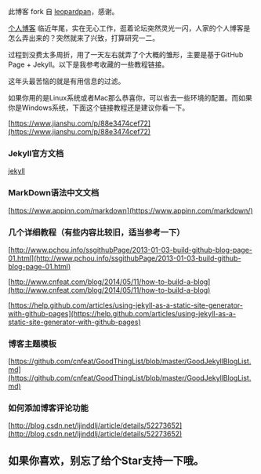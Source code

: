 此博客 fork 自 [leopardpan](https://github.com/leopardpan/leopardpan.github.io/ "leopardpan")，感谢。

[个人博客](https://lidaguang1989.github.io)
临近年尾，实在无心工作，逛着论坛突然灵光一闪，人家的个人博客是怎么弄出来的？突然就来了兴致，打算研究一二。

过程到没费太多周折，用了一天左右就弄了个大概的雏形，主要是基于GitHub Page + Jekyll。以下是我参考收藏的一些教程链接。

这年头最苦恼的就是有用信息的过滤。

如果你用的是Linux系统或者Mac那么恭喜你，可以省去一些环境的配置。而如果你是Windows系统，下面这个链接教程还是建议你看一下。

[https://www.jianshu.com/p/88e3474cef72](https://www.jianshu.com/p/88e3474cef72)

### Jekyll官方文档

[jekyll](https://www.jekyll.com.cn/)

### MarkDown语法中文文档
[https://www.appinn.com/markdown](https://www.appinn.com/markdown/)

### 几个详细教程（有些内容比较旧，适当参考一下）

[http://www.pchou.info/ssgithubPage/2013-01-03-build-github-blog-page-01.html](http://www.pchou.info/ssgithubPage/2013-01-03-build-github-blog-page-01.html)

[http://www.cnfeat.com/blog/2014/05/11/how-to-build-a-blog](http://www.cnfeat.com/blog/2014/05/11/how-to-build-a-blog)

[https://help.github.com/articles/using-jekyll-as-a-static-site-generator-with-github-pages](https://help.github.com/articles/using-jekyll-as-a-static-site-generator-with-github-pages)

### 博客主题模板

[https://github.com/cnfeat/GoodThingList/blob/master/GoodJekyllBlogList.md](https://github.com/cnfeat/GoodThingList/blob/master/GoodJekyllBlogList.md)

### 如何添加博客评论功能

[http://blog.csdn.net/ljinddlj/article/details/52273652](http://blog.csdn.net/ljinddlj/article/details/52273652)


## 如果你喜欢，别忘了给个Star支持一下哦。
